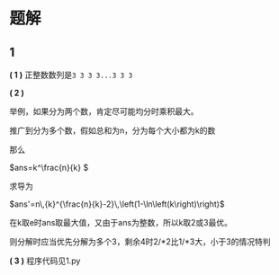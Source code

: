 ﻿# 题解

## 1

**( 1 )** 正整数数列是`3 3 3 3...3 3 3`

**( 2 )** 

举例，如果分为两个数，肯定尽可能均分时乘积最大。

推广到分为多个数，假如总和为n，分为每个大小都为k的数

那么 

$ans=k^\frac{n}{k} $

求导为 

$ans'=n\,{k}^{\frac{n}{k}-2}\,\left(1-\ln\left(k\right)\right)$

在k取e时ans取最大值，又由于ans为整数，所以k取2或3最优。

则分解时应当优先分解为多个3，剩余4时2/*2比1/*3大，小于3的情况特判

**( 3 )** 程序代码见1.py

